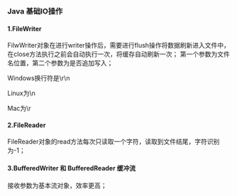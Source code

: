 
### Java 基础IO操作

#### 1.FileWriter

FilwWriter对象在进行writer操作后，需要进行flush操作将数据刷新进入文件中，在close方法执行之前会自动执行一次，将缓存自动刷新一次；
第一个参数为文件名位置，第二个参数为是否追加写入；

Windows换行符是\r\n

Linux为\n

Mac为\r

#### 2.FileReader

FileReader对象的read方法每次只读取一个字符，读取到文件结尾，字符识别为-1；

#### 3.BufferedWriter 和 BufferedReader 缓冲流

接收参数为基本流对象，效率更高；


